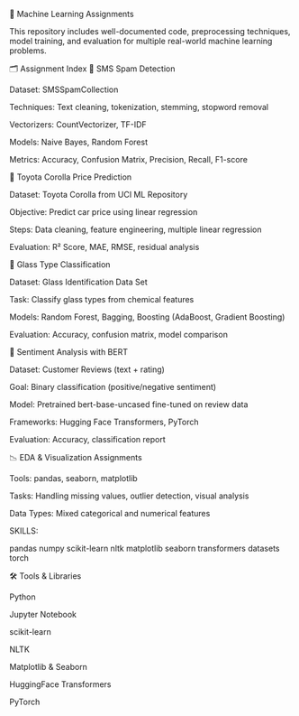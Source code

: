 📘 Machine Learning Assignments 



This repository includes well-documented code, preprocessing techniques, model training, and evaluation for multiple real-world machine learning problems.


🗂️ Assignment Index
📩 SMS Spam Detection

Dataset: SMSSpamCollection

Techniques: Text cleaning, tokenization, stemming, stopword removal

Vectorizers: CountVectorizer, TF-IDF

Models: Naive Bayes, Random Forest

Metrics: Accuracy, Confusion Matrix, Precision, Recall, F1-score

🚗 Toyota Corolla Price Prediction

Dataset: Toyota Corolla from UCI ML Repository

Objective: Predict car price using linear regression

Steps: Data cleaning, feature engineering, multiple linear regression

Evaluation: R² Score, MAE, RMSE, residual analysis

🔬 Glass Type Classification

Dataset: Glass Identification Data Set

Task: Classify glass types from chemical features

Models: Random Forest, Bagging, Boosting (AdaBoost, Gradient Boosting)

Evaluation: Accuracy, confusion matrix, model comparison

💬 Sentiment Analysis with BERT

Dataset: Customer Reviews (text + rating)

Goal: Binary classification (positive/negative sentiment)

Model: Pretrained bert-base-uncased fine-tuned on review data

Frameworks: Hugging Face Transformers, PyTorch

Evaluation: Accuracy, classification report

📉 EDA & Visualization Assignments

Tools: pandas, seaborn, matplotlib

Tasks: Handling missing values, outlier detection, visual analysis

Data Types: Mixed categorical and numerical features


SKILLS:

pandas
numpy
scikit-learn
nltk
matplotlib
seaborn
transformers
datasets
torch

🛠 Tools & Libraries

Python

Jupyter Notebook

scikit-learn

NLTK

Matplotlib & Seaborn

HuggingFace Transformers

PyTorch

